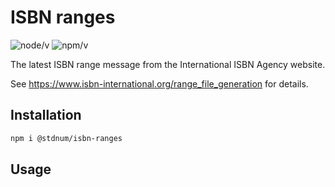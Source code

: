 # ISBN ranges

![node/v](https://img.shields.io/node/v/@stdnum/isbn-ranges?label=Node.js&logo=nodedotjs)
![npm/v](https://img.shields.io/npm/v/@stdnum/isbn-ranges?label=latest&logo=npm)

The latest ISBN range message from the International ISBN Agency website.

See <https://www.isbn-international.org/range_file_generation> for details.

## Installation

```bash
npm i @stdnum/isbn-ranges
```

## Usage

```javascript
```
